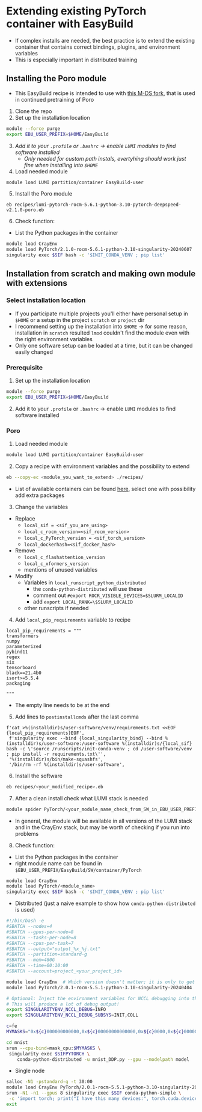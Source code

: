 # Extending existing PyTorch container with EasyBuild
- If complex installs are needed, the best practice is to extend the existing container that contains correct bindings, plugins, and environment variables
- This is especially important in distributed training
## Installing the Poro module
- This EasyBuild recipe is intended to use with [this M-DS fork](https://github.com/rakseli/Megatron-DeepSpeed), that is used in continued pretraining of Poro
1. Clone the repo
2. Set up the installation location
```bash
module --force purge
export EBU_USER_PREFIX=$HOME/EasyBuild
```
3. _Add it to your `.profile` or `.bashrc` &rarr; enable  `LUMI` modules to find software installed_
    - _Only needed for custom path instals, evertyhing should work just fine when installing into `$HOME`_
4. Load needed module
```bash
module load LUMI partition/container EasyBuild-user
```
5. Install the Poro module
```
eb recipes/lumi-pytorch-rocm-5.6.1-python-3.10-pytorch-deepspeed-v2.1.0-poro.eb
```
6. Check function:
- List the Python packages in the container
```bash
module load CrayEnv
module load PyTorch/2.1.0-rocm-5.6.1-python-3.10-singularity-20240607
singularity exec $SIF bash -c '$INIT_CONDA_VENV ; pip list'
```
## Installation from scratch and making own module with extensions
### Select installation location
- If you participate multiple projects you'll either have personal setup in `$HOME` or a setup in the project `scratch` or `project` dir
- I recommend setting up the installation into `$HOME` &rarr; for some reason, installation in `scratch` resulted `lmod` couldn't find the module even with the right environment variables
- Only one software setup can be loaded at a time, but it can be changed easily changed
### Prerequisite
1. Set up the installation location
```bash
module --force purge
export EBU_USER_PREFIX=$HOME/EasyBuild
```
2. Add it to your `.profile` or `.bashrc` &rarr; enable  `LUMI` modules to find software installed
### Poro
1. Load needed module
```bash
module load LUMI partition/container EasyBuild-user
```
2. Copy a recipe with environment variables and the possibility to extend
```bash
eb --copy-ec <module_you_want_to_extend> ./recipes/
```
 - List of available containers can be found [here](https://lumi-supercomputer.github.io/LUMI-EasyBuild-docs/p/PyTorch/#singularity-containers-with-modules-for-binding-and-extras), select one with possibility add extra packages
3. Change the variables
- Replace
    - `local_sif = <sif_you_are_using>`
    - `local_c_rocm_version=<sif_rocm_version>`
    - `local_c_PyTorch_version = <sif_torch_version>`
    - `local_dockerhash=<sif_docker_hash>`
- Remove
    - `local_c_flashattention_version`
    - `local_c_xformers_version`
    - mentions of unused variables
- Modify
    -  Variables in `local_runscript_python_distributed`
        - the `conda-python-distributed` will use these
        - comment out `#export ROCR_VISIBLE_DEVICES=$SLURM_LOCALID`
        - add `export LOCAL_RANK=\$SLURM_LOCALID`
    - other runscripts if needed
4. Add `local_pip_requirements` variable to recipe
```
local_pip_requirements = """
transformers
numpy
parameterized
pybind11
regex
six
tensorboard
black==21.4b0
isort>=5.5.4
packaging

"""
```
- The empty line needs to be at the end

5. Add lines to `postinstallcmds` after the last comma
```
f'cat >%(installdir)s/user-software/venv/requirements.txt <<EOF {local_pip_requirements}EOF',
 f'singularity exec --bind {local_singularity_bind} --bind %(installdir)s/user-software:/user-software %(installdir)s/{local_sif} bash -c \'source /runscripts/init-conda-venv ; cd /user-software/venv ; pip install -r requirements.txt\'',     
 '%(installdir)s/bin/make-squashfs',
 '/bin/rm -rf %(installdir)s/user-software',
```
6. Install the software
```bash
eb recipes/<your_modified_recipe>.eb
```
7. After a clean install check what LUMI stack is needed
```bash
module spider PyTorch/<your_module_name_check_from_SW_in_EBU_USER_PREFIX>
```
- In general, the module will be available in all versions of the  LUMI stack and in the CrayEnv stack, but may be worth of checking if you run into problems
8. Check function:
- List the Python packages in the container
- right module name can be found in `$EBU_USER_PREFIX/EasyBuild/SW/container/PyTorch`
```bash
module load CrayEnv
module load PyTorch/<module_name>
singularity exec $SIF bash -c '$INIT_CONDA_VENV ; pip list'
```

- Distributed (just a naive example to show how `conda-python-distributed` is used)
```bash
#!/bin/bash -e
#SBATCH --nodes=4
#SBATCH --gpus-per-node=8
#SBATCH --tasks-per-node=8
#SBATCH --cpus-per-task=7
#SBATCH --output="output_%x_%j.txt"
#SBATCH --partition=standard-g
#SBATCH --mem=480G
#SBATCH --time=00:10:00
#SBATCH --account=project_<your_project_id>

module load CrayEnv  # Which version doesn't matter; it is only to get the container.
module load PyTorch/2.0.1-rocm-5.5.1-python-3.10-singularity-20240404

# Optional: Inject the environment variables for NCCL debugging into the container.   
# This will produce a lot of debug output!     
export SINGULARITYENV_NCCL_DEBUG=INFO
export SINGULARITYENV_NCCL_DEBUG_SUBSYS=INIT,COLL

c=fe
MYMASKS="0x${c}000000000000,0x${c}00000000000000,0x${c}0000,0x${c}000000,0x${c},0x${c}00,0x${c}00000000,0x${c}0000000000"

cd mnist
srun --cpu-bind=mask_cpu:$MYMASKS \
 singularity exec $SIFPYTORCH \
    conda-python-distributed -u mnist_DDP.py --gpu --modelpath model
```
- Single node
```bash
salloc -N1 -pstandard-g -t 30:00
module load CrayEnv PyTorch/2.0.1-rocm-5.5.1-python-3.10-singularity-20240404
srun -N1 -n1 --gpus 8 singularity exec $SIF conda-python-simple \
 -c 'import torch; print("I have this many devices:", torch.cuda.device_count())'
exit
```